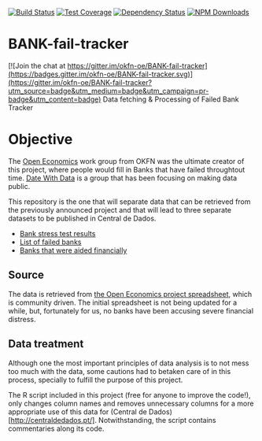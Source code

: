 [![Build Status](https://img.shields.io/github/forks/https://github.com/okfn-oe/BANK-fail-tracker/.svg?style=plastic)](https://github.com/https://github.com/okfn-oe/BANK-fail-tracker/)
[![Test Coverage](http://img.shields.io/coveralls/https://github.com/okfn-oe/BANK-fail-tracker//master.svg?style=plastic)](https://coveralls.io/r/https://github.com/okfn-oe/BANK-fail-tracker/?branch=master)
[![Dependency Status](https://www.versioneye.com/user/projects/https://github.com/okfn-oe/BANK-fail-tracker//badge.svg?style=plastic)](https://www.versioneye.com/user/projects/https://github.com/okfn-oe/BANK-fail-tracker/)
[![NPM Downloads](https://img.shields.io/npm/dm/https://github.com/okfn-oe/BANK-fail-tracker/.svg?style=plastic)](https://www.npmjs.com/package/https://github.com/okfn-oe/BANK-fail-tracker/)


# BANK-fail-tracker

[![Join the chat at https://gitter.im/okfn-oe/BANK-fail-tracker](https://badges.gitter.im/okfn-oe/BANK-fail-tracker.svg)](https://gitter.im/okfn-oe/BANK-fail-tracker?utm_source=badge&utm_medium=badge&utm_campaign=pr-badge&utm_content=badge)
Data fetching & Processing of Failed Bank Tracker

# Objective

The [Open Economics](www.openeconomics.net) work group from OKFN was the ultimate
creator of this project, where people would fill in Banks that have failed
throughtout time.
[Date With Data](http://datewithdata.pt/) is a group that has been focusing on
making data public.

This repository is the one that will separate data that can be retrieved from
the previously announced project and that will lead to three separate datasets
to be published in Central de Dados.

 * [Bank stress test results](https://github.com/gsilvapt/bancos-testes-stress)
 * [List of failed banks](https://github.com/gsilvapt/bancos-falidos)
 * [Banks that were aided financially](https://github.com/gsilvapt/bancos-com-injecao)

## Source
The data is retrieved from  [the Open Economics project spreadsheet](https://docs.google.com/spreadsheets/d/1X35LxE2Vi7kYXlXkh_4TVnocq8AqTzdpCbaXoMjCB_8/edit#gid=0), which is community driven.
The initial spreadsheet is not being updated for a while, but, fortunately for
us, no banks have been accusing severe financial distress.

## Data treatment

Although one the most important principles of data analysis is to not mess too
much with the data, some cautions had to betaken care of in this process,
specially to fulfill the purpose of this project.

The R script included in this project (free for anyone to improve the code!),
only changes column names and removes unnecessary columns for a more appropriate
use of this data for (Central de Dados)[http://centraldedados.pt/]. Notwithstanding,
the script contains commentaries along its code.
